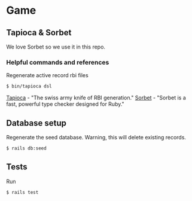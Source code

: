 # Game

## Tapioca & Sorbet

We love Sorbet so we use it in this repo.

### Helpful commands and references

Regenerate active record rbi files

```bash
$ bin/tapioca dsl
```

[Tapioca](https://github.com/Shopify/tapioca) - "The swiss army knife of RBI generation."
[Sorbet](https://sorbet.org/) - "Sorbet is a fast, powerful type checker designed for Ruby."

## Database setup

Regenerate the seed database. Warning, this will delete existing records.

```bash
$ rails db:seed
```

## Tests

Run

```bash
$ rails test
```
